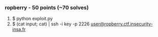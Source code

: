 ### ropberry - 50 points (~70 solves)

1. $ python exploit.py
2. $ (cat input; cat) | ssh -i key -p 2226 user@ropberry.ctf.insecurity-insa.fr
